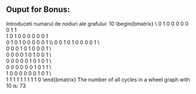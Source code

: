 ## Ouput for Bonus: 
Introduceti numarul de noduri ale grafului: 
10
\begin{bmatrix} \\
0 1 0 0 0 0 0 0 1 1  
1 0 1 0 0 0 0 0 0 1  
0 1 0 1 0 0 0 0 0 1 \\\ 
0 0 1 0 1 0 0 0 0 1 \\\
0 0 0 1 0 1 0 0 0 1 \\\
0 0 0 0 1 0 1 0 0 1 \\\
0 0 0 0 0 1 0 1 0 1 \\\
0 0 0 0 0 0 1 0 1 1 \\\
1 0 0 0 0 0 0 1 0 1 \\\
1 1 1 1 1 1 1 1 1 0 \end{bmatrix}
The number of all cycles in a wheel graph with 10 is: 73
